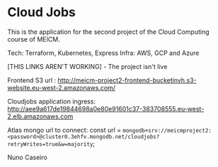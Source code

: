 # Cloud Jobs

This is the application for the second project of the Cloud Computing course of MEICM.  

Tech: Terraform, Kubernetes, Express
Infra: AWS, GCP and Azure

[THIS LINKS AREN'T WORKING] - The project isn't live

Frontend S3 url : http://meicm-project2-frontend-bucketinvh.s3-website.eu-west-2.amazonaws.com/

Cloudjobs application ingress: http://aee9a617de19844698a0e80e91601c37-383708555.eu-west-2.elb.amazonaws.com

Atlas mongo url to connect: const url = `mongodb+srv://meicmproject2:<password>@cluster0.3ehfv.mongodb.net/cloudjobs?retryWrites=true&w=majority`;

Nuno Caseiro

